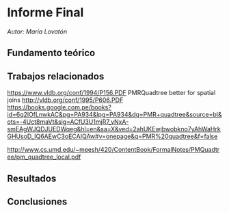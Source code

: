 # Informe Final

_Autor: María Lovatón_

## Fundamento teórico

## Trabajos relacionados

https://www.vldb.org/conf/1994/P156.PDF PMRQuadtree better for spatial joins
http://vldb.org/conf/1995/P606.PDF
https://books.google.com.pe/books?id=6q2lOfLnwkAC&pg=PA934&lpg=PA934&dq=PMR+quadtree&source=bl&ots=-4Uct8maVt&sig=ACfU3U1mjR7_vNxA-smEAgWJQDJUEDWqeg&hl=en&sa=X&ved=2ahUKEwjbwobkno7yAhWaHrkGHUsoD_IQ6AEwC3oECAIQAw#v=onepage&q=PMR%20quadtree&f=false

http://www.cs.umd.edu/~meesh/420/ContentBook/FormalNotes/PMQuadtree/pm_quadtree_local.pdf

## Resultados

## Conclusiones
